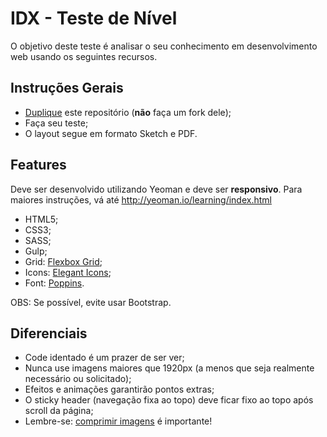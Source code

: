 # IDX - Teste de Nível

O objetivo deste teste é analisar o seu conhecimento em desenvolvimento web usando os seguintes recursos.

## Instruções Gerais

- [Duplique](https://help.github.com/articles/duplicating-a-repository/) este repositório (**não** faça um fork dele);
- Faça seu teste;
- O layout segue em formato Sketch e PDF.

## Features

Deve ser desenvolvido utilizando Yeoman e deve ser **responsivo**.
Para maiores instruções, vá até http://yeoman.io/learning/index.html

- HTML5;
- CSS3;
- SASS;
- Gulp;
- Grid: [Flexbox Grid](https://github.com/hugeinc/flexboxgrid-sass);
- Icons: [Elegant Icons](https://github.com/josephnle/elegant-icons);
- Font: [Poppins](https://fonts.google.com/specimen/Poppins).

OBS: Se possível, evite usar Bootstrap.

## Diferenciais

- Code identado é um prazer de ser ver;
- Nunca use imagens maiores que 1920px (a menos que seja realmente necessário ou solicitado);
- Efeitos e animações garantirão pontos extras;
- O sticky header (navegação fixa ao topo) deve ficar fixo ao topo após scroll da página;
- Lembre-se: [comprimir imagens](https://tinypng.com/) é importante\!

